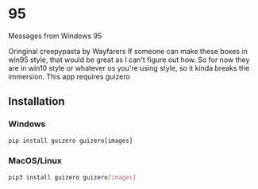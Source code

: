 # 95

Messages from Windows 95

Oringinal creepypasta by Wayfarers
If someone can make these boxes in win95 style, that would be great as I can't figure out how.
So for now they are in win10 style or whatever os you're using style, so it kinda breaks the immersion.
This app requires guizero

## Installation

### Windows

```cmd
pip install guizero guizero[images]
```

### MacOS/Linux

```bash
pip3 install guizero guizero[images]

```
